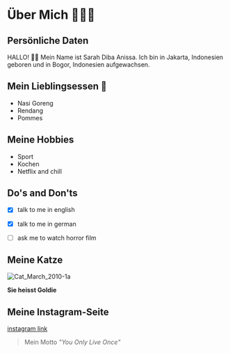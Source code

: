 # Über Mich 💁🏻‍♀️

## Persönliche Daten
HALLO! 👋🏽
Mein Name ist Sarah Diba Anissa. Ich bin in Jakarta, Indonesien geboren und in Bogor, Indonesien aufgewachsen.

## Mein Lieblingsessen 🍲
* Nasi Goreng
* Rendang
* Pommes

## Meine Hobbies
- Sport
- Kochen
- Netflix and chill


## Do's and Don'ts
- [x] talk to me in english
- [x] talk to me in german
- [ ] ask me to watch horror film


## Meine Katze
![Cat_March_2010-1a](https://user-images.githubusercontent.com/90189347/132325771-70ae6da3-e536-4bce-8c57-6a4b5be124ea.jpg)

**Sie heisst Goldie**

## Meine Instagram-Seite
[instagram link](https://www.instagram.com/sardibaa/?hl=de)
> Mein Motto
> _"You Only Live Once"_

